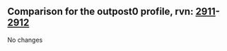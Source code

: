 ## Comparison for the outpost0 profile, rvn: [2911](https://github.com/PRO100KatYT/FortniteProfileRevisions/tree/main/profiles/outpost0/2911%20outpost0.json)-[2912](https://github.com/PRO100KatYT/FortniteProfileRevisions/tree/main/profiles/outpost0/2912%20outpost0.json)

No changes
